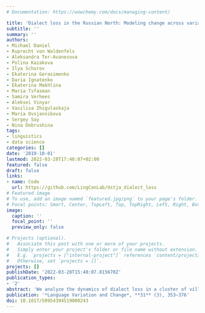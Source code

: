 ```yaml
---
# Documentation: https://wowchemy.com/docs/managing-content/

title: 'Dialect loss in the Russian North: Modeling change across variables'
subtitle: ''
summary: ''
authors:
- Michael Daniel
- Ruprecht von Waldenfels
- Aleksandra Ter-Avanesova
- Polina Kazakova
- Ilya Schurov
- Ekaterina Gerasimenko
- Daria Ignatenko
- Ekaterina Makhlina
- Maria Tsfasman
- Samira Verhees
- Aleksei Vinyar
- Vasilisa Zhigulaskaja
- Maria Ovsjannikova
- Sergey Say
- Nina Dobrushina
tags:
- linguistics
- data science
categories: []
date: '2019-10-01'
lastmod: 2022-03-28T17:48:07+02:00
featured: false
draft: false
links:
- name: Code
  url: https://github.com/LingConLab/Ustja_dialect_loss
# Featured image
# To use, add an image named `featured.jpg/png` to your page's folder.
# Focal points: Smart, Center, TopLeft, Top, TopRight, Left, Right, BottomLeft, Bottom, BottomRight.
image:
  caption: ''
  focal_point: ''
  preview_only: false

# Projects (optional).
#   Associate this post with one or more of your projects.
#   Simply enter your project's folder or file name without extension.
#   E.g. `projects = ["internal-project"]` references `content/project/deep-learning/index.md`.
#   Otherwise, set `projects = []`.
projects: []
publishDate: '2022-03-28T15:48:07.815670Z'
publication_types:
- '2'
abstract: 'We analyze the dynamics of dialect loss in a cluster of villages in rural northern Russia based on a corpus of transcribed interviews, the Ustja River Basin Corpus. Eleven phonological and morphological variables are analyzed across 33 speakers born between 1922 and 1996 in a series of logistic regression models. We propose three characteristics for a comparison of the rate of loss of different variables: initial level, steepness, and turning point. We show that the dynamics of loss differs significantly across variables and discuss possible reasons for such differences, including perceptual salience, initial variation in the dialect, and convergence with regionally or socially defined varieties of Russian. In conclusion, we discuss the pros and cons of logistic regression as an approach to quantitative modeling of dialect loss. Our paper contributes to the study and documentation of Russian dialects, most of which are on the verge of extinction.'
publication: '*Language Variation and Change*, **31** (3), 353–376'
doi: 10.1017/S0954394519000243
---
```

